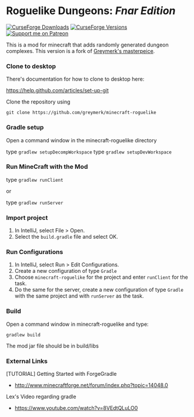 Roguelike Dungeons: _Fnar Edition_
===================

[![CurseForge Downloads](http://cf.way2muchnoise.eu/fnars-roguelike-dungeons.svg)](https://www.curseforge.com/minecraft/mc-mods/fnars-roguelike-dungeons)
[![CurseForge Versions](http://cf.way2muchnoise.eu/versions/fnars-roguelike-dungeons.svg)](https://www.curseforge.com/minecraft/mc-mods/fnars-roguelike-dungeons)  
[![Support me on Patreon](https://img.shields.io/endpoint.svg?url=https%3A%2F%2Fshieldsio-patreon.vercel.app%2Fapi%3Fusername%3Dfnar%26type%3Dpatrons&style=flat)](https://patreon.com/fnar)

This is a mod for minecraft that adds randomly generated dungeon complexes. This version is a fork of [Greymerk's masterpeice](http://github.com/greymerk/minecraft-roguelike).

### Clone to desktop

There's documentation for how to clone to desktop here:

https://help.github.com/articles/set-up-git

Clone the repository using

`git clone https://github.com/greymerk/minecraft-roguelike`

### Gradle setup

Open a command window in the minecraft-roguelike directory

type `gradlew setupDecompWorkspace`
type `gradlew setupDevWorkspace`

### Run MineCraft with the Mod

type `gradlew runClient`

or 

type `gradlew runServer`

### Import project

1. In IntelliJ, select File > Open.
1. Select the `build.gradle` file and select OK.

### Run Configurations

1. In IntelliJ, select Run > Edit Configurations.
1. Create a new configuration of type `Gradle` 
1. Choose `minecraft-roguelike` for the project and enter `runClient` for the task.
1. Do the same for the server, create a new configuration of type `Gradle` with the same project and with `runServer` as the task.

### Build

Open a command window in minecraft-roguelike and type:

`gradlew build`

The mod jar file should be in build/libs

### External Links

[TUTORIAL] Getting Started with ForgeGradle
* http://www.minecraftforge.net/forum/index.php?topic=14048.0

Lex's Video regarding gradle
* https://www.youtube.com/watch?v=8VEdtQLuLO0
